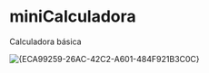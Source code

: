 # miniCalculadora
Calculadora básica

![{ECA99259-26AC-42C2-A601-484F921B3C0C}](https://github.com/user-attachments/assets/41aeeae7-3f17-4d80-98b4-6d22fd5fa9a0)
